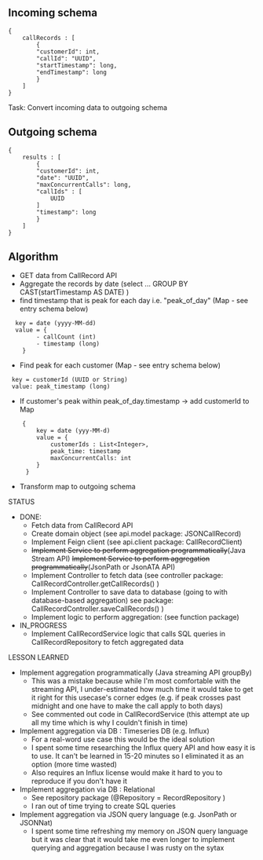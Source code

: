 ## Incoming schema
```
{
    callRecords : [
        {
        "customerId": int,
        "callId": "UUID",
        "startTimestamp": long,
        "endTimestamp": long
        }
    ]
}
```
Task: Convert incoming data to outgoing schema

## Outgoing schema
```
{
    results : [
        {
        "customerId": int,
        "date": "UUID",
        "maxConcurrentCalls": long,
        "callIds" : [
            UUID
        ]
        "timestamp": long
        }
    ]
}
```
## Algorithm
- GET data from CallRecord API
- Aggregate the records by date  (select ... GROUP BY CAST(startTimestamp AS DATE) )
- find timestamp that is peak for each day i.e. "peak_of_day" (Map - see entry schema below)
```
  key = date (yyyy-MM-dd)
  value = {
        - callCount (int)
        - timestamp (long)
    }
```

- Find peak for each customer (Map - see entry schema below)
 ```
  key = customerId (UUID or String)
  value: peak_timestamp (long)
```
- If customer's peak within peak_of_day.timestamp -> add customerId to Map
```
    { 
        key = date (yyy-MM-d)
        value = { 
            customerIds : List<Integer>, 
            peak_time: timestamp
            maxConcurrentCalls: int
        }
     }
```

- Transform map to outgoing schema

STATUS
- DONE: 
    - Fetch data from CallRecord API
    - Create domain object (see api.model package: JSONCallRecord)
    - Implement Feign client (see api.client package: CallRecordClient)
    - ~~Implement Service to perform aggregation programmatically~~(Java Stream API)
      ~~Implement Service to perform aggregation programmatically~~(JsonPath or JsonATA API)
    - Implement Controller to fetch data (see controller package: CallRecordController.getCallRecords() )
    - Implement Controller to save data to database (going to with database-based aggregation) see package: CallRecordController.saveCallRecords() )
    - Implement logic to perform aggregation: (see function package)    
- IN_PROGRESS
  - Implement CallRecordService logic that calls SQL queries in CallRecordRepository to fetch aggregated data

LESSON LEARNED
- Implement aggregation programmatically (Java streaming API groupBy) 
  - This was a mistake because while I'm most comfortable with the streaming API, I under-estimated how much time it would take to get it right for this usecase's corner edges (e.g. if peak crosses past midnight and one have to make the call apply to both days)
  - See commented out code in CallRecordService (this attempt ate up all my time which is why I couldn't finish in time)
- Implement aggregation via DB : Timeseries DB (e.g. Influx)
  - For a real-word use case this would be the ideal solution
  - I spent some time researching the Influx query API and how easy it is to use. It can't be learned in 15-20 minutes so I eliminated it as an option (more time wasted)
  - Also requires an Influx license would make it hard to you to reproduce if you don't have it
- Implement aggregation via DB : Relational
    - See repository package (@Repository = RecordRepository )
    - I ran out of time trying to create SQL queries
- Implement aggregation via JSON query language (e.g. JsonPath or JSONNat)
  - I spent some time refreshing my memory on JSON query language but it was clear that it would take me even longer to implement querying and aggregation because I was rusty on the sytax